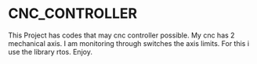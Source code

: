 # CNC_CONTROLLER
This Project has codes that may cnc controller possible. My cnc has 2 mechanical axis. I am monitoring through switches the axis limits. For this i use the library rtos. Enjoy.
